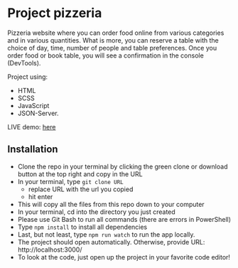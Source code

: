 # Project pizzeria

Pizzeria website where you can order food online from various categories and in various quantities. What is more, you can reserve a table with the choice of day, time, number of people and table preferences. Once you order food or book table, you will see a confirmation in the console (DevTools). 

Project using: 
* HTML
* SCSS
* JavaScript
* JSON-Server.

LIVE demo: [here](http://rocky-island-18247.herokuapp.com/)

## Installation
- Clone the repo in your terminal by clicking the green clone or download button at the top right and copy in the URL
- In your terminal, type ```git clone URL```
  - replace URL with the url you copied
  - hit enter
- This will copy all the files from this repo down to your computer
- In your terminal, cd into the directory you just created
- Please use Git Bash to run all commands (there are errors in PowerShell)
- Type ```npm install``` to install all dependencies
- Last, but not least, type ```npm run watch``` to run the app locally.
- The project should open automatically. Otherwise, provide URL: http://localhost:3000/
- To look at the code, just open up the project in your favorite code editor!

